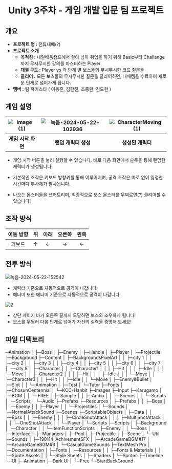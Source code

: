 # <center>Unity 3주차 - 게임 개발 입문 팀 프로젝트</center>

## 개요

- **프로젝트 명 :**  전튜내베(?)
- **프로젝트 소개**
  - **목적성 :** 내일배움캠프에서 살아 남아 취업을 하기 위해 Basic부터 Challange까지 무시무시한 강의를 마스터하는 Player
  - **대결 구도 :** Player vs 각 단계 별 보스들의 무시무시한 코드 질문들
  - **클리어 :** 모든 보스들의 무시무시한 질문을 클리어하면, 내배캠을 수료하여 새로운 단계로 넘어가게 됩니다.
- **맴버 :** 팀 럭키스타 ( 이동훈, 김한진, 조종완, 김도현 )

## 게임 설명

|![image (1)](https://github.com/kuraqura88/777Project/assets/167050509/2119c2e6-8d20-446c-999b-59d2d0c2d2e7)|![녹음-2024-05-22-102936](https://github.com/kuraqura88/777Project/assets/167050509/0f664bda-9cec-4ecd-9b98-ebae25b0de5b)|![CharacterMoving (1)](https://github.com/kuraqura88/777Project/assets/167050509/9fb03c4b-02f2-4e5e-8412-5b09a264b823)|
|:---:|:---:|:---:|
|**게임 시작 화면**|**랜덤 캐릭터 생성**|**생성된 캐릭터**|

- 게임 시작 버튼을 눌러 실행할 수 있습니다. 바로 다음 화면에서 슬롯을 통해 랜덤한 캐릭터가 생성됩니다.

- 기본적인 조작은 키보드 방향키를 통해 이루어지며, 공격 조작은 따로 없이 일정한 시간마다 투사체가 발사됩니다.

- 나오는 몬스터들을 쓰러트리며, 최종적으로 보스 몬스터를 무찌르면(?) 클리어할 수 있습니다!


## 조작 방식

|이동 방향|위|아래|오른쪽|왼쪽|
|:---:|:---:|:---:|:---:|:---:|
|키보드|↑|↓|→|←|

## 전투 방식

![녹음-2024-05-22-152542](https://github.com/kuraqura88/777Project/assets/167050509/fb1f5a3f-4bc5-43cd-9c6a-a6634dd52192)

- 캐릭터 기준으로 자동적으로 공격이 나갑니다.
- 에너미 또한 에너미 기준으로 자동적으로 공격이 나갑니다.

![2](https://github.com/kuraqura88/777Project/assets/167050509/58a30877-4d14-4ab5-8043-b06cd6b3c7f1)


- 상단 게이지 바가 오른쪽 끝까지 도달하면 보스와 조우하게 됩니다!
- 보스를 무찔러 다음 단계로 넘어가 자신의 실력을 증명해 보세요!

## 파일 디텍토리

─Animation
│  ├─Boss
│  ├─Enemy
│  ├─Handle
│  ├─Player
│  └─Projectile
├─Background
├─Content
│  ├─BackgroundsPixelArt
│  │  ├─city 1
│  │  ├─city 2
│  │  ├─city 3
│  │  ├─city 4
│  │  ├─city 5
│  │  ├─city 6
│  │  ├─city 7
│  │  └─city 8
│  ├─Character
│  │  ├─Character1
│  │  │  ├─Hit
│  │  │  ├─Idle
│  │  │  └─Move
│  │  ├─Character2
│  │  │  ├─Hit
│  │  │  ├─Idle
│  │  │  └─Move
│  │  └─Character3
│  │      ├─Hit
│  │      ├─Idle
│  │      └─Move
│  ├─Enemy&Bullet
│  ├─Slot
│  │  └─Animation
│  ├─Test
│  └─Tutor
├─Fonts
│  ├─ChosunCentennial
│  └─KCC-Hanbit
├─Images
├─Input
├─Karugamo
│  ├─BGM
│  │  └─FREE
│  ├─Sample
│  │  ├─Audio
│  │  ├─Scenes
│  │  └─Scripts
│  └─Scripts
│      └─Audio
├─Prefabs
├─Resources
│  ├─Prefabs
│  │  ├─Boss
│  │  ├─Enemy
│  │  ├─Player
│  │  └─Projectiles
│  └─Sounds
│      └─NormalAttackSound
├─Scenes
├─ScriptableObjects
│  ├─Data
│  │  ├─Boss
│  │  ├─Enemy
│  │  │  ├─CircleShotAttack
│  │  │  ├─MultiShotAttack
│  │  │  └─OneShotAttack
│  │  └─Player
│  └─Scripts
├─Scripts
│  ├─Background
│  ├─Character
│  │  └─ItemFunctionScripts
│  ├─Enemy
│  │  └─Boss
│  ├─Interface
│  ├─Managers
│  ├─Pool
│  ├─Projectile
│  ├─Scene
│  └─Util
├─Sounds
│  ├─190114_AchivementSFX
│  ├─ArcadeGameBGM#17
│  ├─ArcadeGameBGM#3
│  └─CasualGameSounds
├─TextMesh Pro
│  ├─Documentation
│  ├─Fonts
│  ├─Resources
│  │  ├─Fonts & Materials
│  │  ├─Sprite Assets
│  │  └─Style Sheets
│  ├─Shaders
│  └─Sprites
├─Timeline
└─UI
    ├─Animation
    ├─Dark UI
    │  └─Free
    └─StartBackGround
